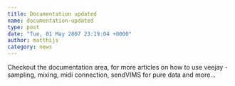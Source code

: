 ```yaml
---
title: Documentation updated
name: documentation-updated
type: post
date: "Tue, 01 May 2007 23:19:04 +0000"
author: matthijs
category: news
---
```

Checkout the documentation area, for more articles on how to use veejay - sampling, mixing, midi connection, sendVIMS for pure data and more...